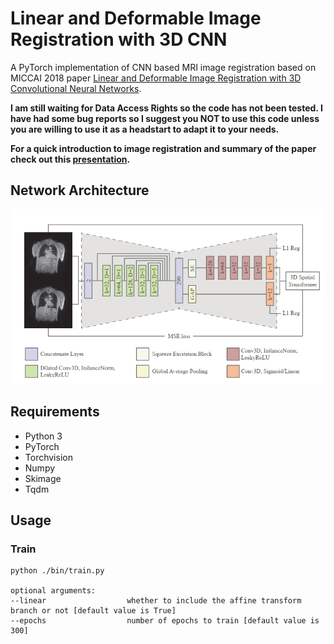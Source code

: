 # Linear and Deformable Image Registration with 3D CNN
A PyTorch implementation of CNN based MRI image registration based on MICCAI 2018 paper [Linear and Deformable Image Registration with 3D Convolutional Neural Networks](https://arxiv.org/abs/1809.06226).

**I am still waiting for Data Access Rights so the code has not been tested. I have had some bug reports so I suggest you NOT to use this code unless you are willing to use it as a headstart to adapt it to your needs.**

**For a quick introduction to image registration and summary of the paper check out this [presentation](./presentation/Presentation.pdf).**

## Network Architecture
![alt text](./presentation/network_architecture.png "Network Architecture")

## Requirements
- Python 3
- PyTorch
- Torchvision
- Numpy
- Skimage
- Tqdm

## Usage
### Train
```
python ./bin/train.py

optional arguments:
--linear                  whether to include the affine transform branch or not [default value is True]
--epochs                  number of epochs to train [default value is 300]
```

